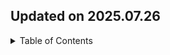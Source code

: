## Updated on 2025.07.26

<details>
  <summary>Table of Contents</summary>
  <ol>
  </ol>
</details>

